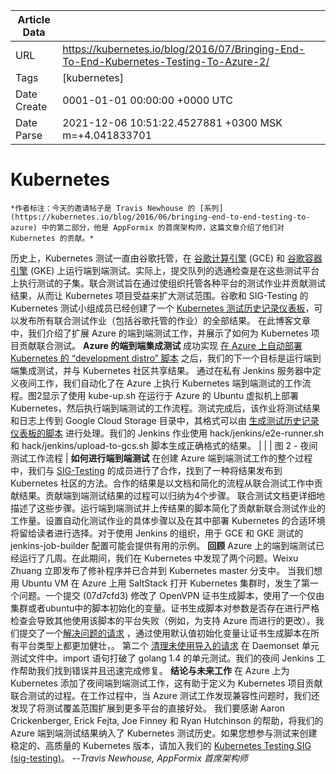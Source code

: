 |             Article Data             ||
| ----------------- | ----------------- |
| URL               | https://kubernetes.io/blog/2016/07/Bringing-End-To-End-Kubernetes-Testing-To-Azure-2/        |
| Tags              | [kubernetes]       |
| Date Create       | 0001-01-01 00:00:00 &#43;0000 UTC |
| Date Parse        | 2021-12-06 10:51:22.4527881 &#43;0300 MSK m=&#43;4.041833701  |

# Kubernetes

	
	
	
	
	*作者标注：今天的邀请帖子是 Travis Newhouse 的 [系列](https://kubernetes.io/blog/2016/06/bringing-end-to-end-testing-to-azure) 中的第二部分，他是 AppFormix 的首席架构师，这篇文章介绍了他们对 Kubernetes 的贡献。*
历史上，Kubernetes 测试一直由谷歌托管，在 [谷歌计算引擎](https://cloud.google.com/compute/) (GCE) 和 [谷歌容器引擎](https://cloud.google.com/container-engine/) (GKE) 上运行端到端测试。实际上，提交队列的选通检查是在这些测试平台上执行测试的子集。联合测试旨在通过使组织托管各种平台的测试作业并贡献测试结果，从而让 Kubernetes 项目受益来扩大测试范围。谷歌和 SIG-Testing 的 Kubernetes 测试小组成员已经创建了一个 [Kubernetes 测试历史记录仪表板](http://storage.googleapis.com/kubernetes-test-history/static/index.html)，可以发布所有联合测试作业（包括谷歌托管的作业）的全部结果。
在此博客文章中，我们介绍了扩展 Azure 的端到端测试工作，并展示了如何为 Kubernetes 项目贡献联合测试。
**Azure 的端到端集成测试**
成功实现 [在 Azure 上自动部署 Kubernetes 的 “development distro” 脚本](https://kubernetes.io/blog/2016/06/bringing-end-to-end-testing-to-azure) 之后，我们的下一个目标是运行端到端集成测试，并与 Kubernetes 社区共享结果。
通过在私有 Jenkins 服务器中定义夜间工作，我们自动化了在 Azure 上执行 Kubernetes 端到端测试的工作流程。图2显示了使用 kube-up.sh 在运行于 Azure 的 Ubuntu 虚拟机上部署 Kubernetes，然后执行端到端测试的工作流程。测试完成后，该作业将测试结果和日志上传到 Google Cloud Storage 目录中，其格式可以由 [生成测试历史记录仪表板的脚本](https://github.com/kubernetes/test-infra/tree/master/jenkins/test-history) 进行处理。我们的 Jenkins 作业使用 hack/jenkins/e2e-runner.sh 和 hack/jenkins/upload-to-gcs.sh 脚本生成正确格式的结果。
|  |
| 图 2 - 夜间测试工作流程 |
**如何进行端到端测试**
在创建 Azure 端到端测试工作的整个过程中，我们与 [SIG-Testing](https://github.com/kubernetes/community/tree/master/sig-testing) 的成员进行了合作，找到了一种将结果发布到 Kubernetes 社区的方法。合作的结果是以文档和简化的流程从联合测试工作中贡献结果。贡献端到端测试结果的过程可以归纳为4个步骤。
联合测试文档更详细地描述了这些步骤。运行端到端测试并上传结果的脚本简化了贡献新联合测试作业的工作量。设置自动化测试作业的具体步骤以及在其中部署 Kubernetes 的合适环境将留给读者进行选择。对于使用 Jenkins 的组织，用于 GCE 和 GKE 测试的 jenkins-job-builder 配置可能会提供有用的示例。
**回顾**
Azure 上的端到端测试已经运行了几周。在此期间，我们在 Kubernetes 中发现了两个问题。Weixu Zhuang 立即发布了修补程序并已合并到 Kubernetes master 分支中。
当我们想用 Ubuntu VM 在 Azure 上用 SaltStack 打开 Kubernetes 集群时，发生了第一个问题。一个提交 (07d7cfd3) 修改了 OpenVPN 证书生成脚本，使用了一个仅由集群或者ubuntu中的脚本初始化的变量。证书生成脚本对参数是否存在进行严格检查会导致其他使用该脚本的平台失败（例如，为支持 Azure 而进行的更改）。我们提交了一个[解决问题的请求](https://github.com/kubernetes/kubernetes/pull/21357) ，通过使用默认值初始化变量让证书生成脚本在所有平台类型上都更加健壮，。
第二个 [清理未使用导入的请求](https://github.com/kubernetes/kubernetes/pull/22321) 在 Daemonset 单元测试文件中。import 语句打破了 golang 1.4 的单元测试。我们的夜间 Jenkins 工作帮助我们找到错误并且迅速完成修复。
**结论与未来工作**
在 Azure 上为 Kubernetes 添加了夜间端到端测试工作，这有助于定义为 Kubernetes 项目贡献联合测试的过程。在工作过程中，当 Azure 测试工作发现兼容性问题时，我们还发现了将测试覆盖范围扩展到更多平台的直接好处。
我们要感谢 Aaron Crickenberger, Erick Fejta, Joe Finney 和 Ryan Hutchinson 的帮助，将我们的 Azure 端到端测试结果纳入了 Kubernetes 测试历史。如果您想参与测试来创建稳定的、高质量的 Kubernetes 版本，请加入我们的 [Kubernetes Testing SIG (sig-testing)](https://github.com/kubernetes/community/tree/master/sig-testing)。
*--Travis Newhouse, AppFormix 首席架构师*


	

	


